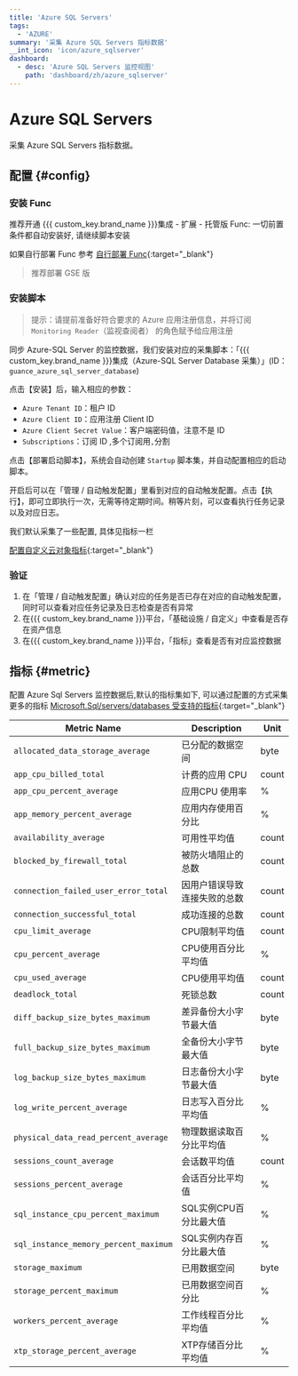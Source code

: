 ```yaml
---
title: 'Azure SQL Servers'
tags: 
  - 'AZURE'
summary: '采集 Azure SQL Servers 指标数据'
__int_icon: 'icon/azure_sqlserver'
dashboard:
  - desc: 'Azure SQL Servers 监控视图'
    path: 'dashboard/zh/azure_sqlserver'
---
```


<!-- markdownlint-disable MD025 -->
# Azure SQL Servers
<!-- markdownlint-enable -->

采集 Azure SQL Servers 指标数据。

## 配置 {#config}

### 安装 Func

推荐开通 {{{ custom_key.brand_name }}}集成 - 扩展 - 托管版 Func: 一切前置条件都自动安装好, 请继续脚本安装

如果自行部署 Func 参考 [自行部署 Func](https://func.guance.com/doc/script-market-guance-integration/){:target="_blank"}

> 推荐部署 GSE 版

### 安装脚本

> 提示：请提前准备好符合要求的 Azure 应用注册信息，并将订阅 `Monitoring Reader`（监视查阅者） 的角色赋予给应用注册

同步 Azure-SQL Server 的监控数据，我们安装对应的采集脚本：「{{{ custom_key.brand_name }}}集成（Azure-SQL Server Database 采集）」(ID：`guance_azure_sql_server_database`)

点击【安装】后，输入相应的参数：

- `Azure Tenant ID`：租户 ID
- `Azure Client ID`：应用注册 Client ID
- `Azure Client Secret Value`：客户端密码值，注意不是 ID
- `Subscriptions`：订阅 ID ,多个订阅用`,`分割

点击【部署启动脚本】，系统会自动创建 `Startup` 脚本集，并自动配置相应的启动脚本。

开启后可以在「管理 / 自动触发配置」里看到对应的自动触发配置。点击【执行】，即可立即执行一次，无需等待定期时间。稍等片刻，可以查看执行任务记录以及对应日志。

我们默认采集了一些配置, 具体见指标一栏

[配置自定义云对象指标](https://func.guance.com/doc/script-market-guance-azure-sql-server-database/){:target="_blank"}

### 验证

1. 在「管理 / 自动触发配置」确认对应的任务是否已存在对应的自动触发配置，同时可以查看对应任务记录及日志检查是否有异常
2. 在{{{ custom_key.brand_name }}}平台，「基础设施 / 自定义」中查看是否存在资产信息
3. 在{{{ custom_key.brand_name }}}平台，「指标」查看是否有对应监控数据

## 指标 {#metric}

配置 Azure Sql Servers 监控数据后,默认的指标集如下, 可以通过配置的方式采集更多的指标 [Microsoft.Sql/servers/databases 受支持的指标](https://learn.microsoft.com/zh-cn/azure/azure-monitor/reference/supported-metrics/microsoft-sql-servers-databases-metrics){:target="_blank"}

| Metric Name | Description| Unit |
| ---- | ------ | ------ |
|`allocated_data_storage_average`|已分配的数据空间| byte|
|`app_cpu_billed_total`|计费的应用 CPU| count|
|`app_cpu_percent_average`|应用CPU 使用率| %|
|`app_memory_percent_average`|应用内存使用百分比| %|
|`availability_average`|可用性平均值| count|
|`blocked_by_firewall_total`|被防火墙阻止的总数| count|
|`connection_failed_user_error_total`|因用户错误导致连接失败的总数| count|
|`connection_successful_total`|成功连接的总数| count|
|`cpu_limit_average`|CPU限制平均值| count|
|`cpu_percent_average`|CPU使用百分比平均值| %|
|`cpu_used_average`|CPU使用平均值| count|
|`deadlock_total`|死锁总数| count|
|`diff_backup_size_bytes_maximum`|差异备份大小字节最大值| byte|
|`full_backup_size_bytes_maximum`|全备份大小字节最大值| byte|
|`log_backup_size_bytes_maximum`|日志备份大小字节最大值| byte|
|`log_write_percent_average`|日志写入百分比平均值| %|
|`physical_data_read_percent_average`|物理数据读取百分比平均值| %|
|`sessions_count_average`|会话数平均值| count|
|`sessions_percent_average`|会话百分比平均值| %|
|`sql_instance_cpu_percent_maximum`|SQL实例CPU百分比最大值| %|
|`sql_instance_memory_percent_maximum`|SQL实例内存百分比最大值| %|
|`storage_maximum`|已用数据空间| byte|
|`storage_percent_maximum`|已用数据空间百分比| %|
|`workers_percent_average`|工作线程百分比平均值| %|
|`xtp_storage_percent_average`|XTP存储百分比平均值| %|

